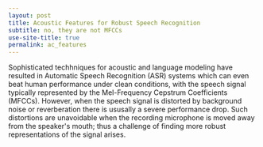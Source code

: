 ```yaml
---
layout: post
title: Acoustic Features for Robust Speech Recognition
subtitle: no, they are not MFCCs
use-site-title: true
permalink: ac_features
---
```


Sophisticated techhniques for acoustic and language modeling have resulted in Automatic Speech Recognition (ASR) systems which can even beat human performance under clean conditions, with the speech signal typically represented by the Mel-Frequency Cepstrum Coefficients (MFCCs). However, when the speech signal is distorted by background noise or reverberation there is ususally a severe performance drop. Such distortions are unavoidable when the recording microphone is moved away from the speaker's mouth; thus a challenge of finding more robust representations of the signal arises.



<!-- last updated: 2018-09-27 -->
